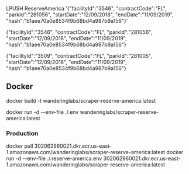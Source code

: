 LPUSH ReserveAmerica '{"facilityId":"3546", "contractCode":"FL", "parkId":"281056", "startDate":"12/09/2018", "endDate":"11/09/2019", "hash":"b1aee70a0e8534f9b68bd4a987b9a156"}'

{"facilityId":"3546", "contractCode":"FL", "parkId":"281056", "startDate":"12/09/2018", "endDate":"11/09/2019", "hash":"b1aee70a0e8534f9b68bd4a987b9a156"}

{"facilityId":"3509", "contractCode":"FL", "parkId":"281005", "startDate":"12/09/2018", "endDate":"11/09/2019", "hash":"b1aee70a0e8534f9b68bd4a987b9a156"}


## Docker

docker build -t wanderinglabs/scraper-reserve-america:latest

docker run -d --env-file ./.env wanderinglabs/scraper-reserve-america:latest


### Production

docker pull 302062960021.dkr.ecr.us-east-1.amazonaws.com/wanderinglabs/scraper-reserve-america:latest
docker run -d --env-file ./.reserve-america.env 302062960021.dkr.ecr.us-east-1.amazonaws.com/wanderinglabs/scraper-reserve-america:latest
